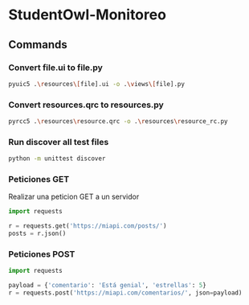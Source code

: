 # StudentOwl-Monitoreo

## Commands

### Convert file.ui to file.py

```bash
pyuic5 .\resources\[file].ui -o .\views\[file].py
```

### Convert resources.qrc to resources.py

```bash
pyrcc5 .\resources\resource.qrc -o .\resources\resource_rc.py
```

### Run discover all test files

```bash
python -m unittest discover
```

### Peticiones GET
Realizar una peticion GET a un servidor
```python
import requests

r = requests.get('https://miapi.com/posts/')
posts = r.json()
```

### Peticiones POST
```python
import requests

payload = {'comentario': 'Está genial', 'estrellas': 5}
r = requests.post('https://miapi.com/comentarios/', json=payload)
```
